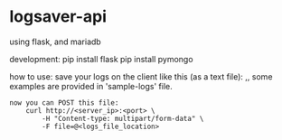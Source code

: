 # logsaver-api

using flask, and mariadb

development:
    pip install flask
    pip install pymongo

how to use:
    save your logs on the client like this (as a text file):
        <status>,<timestamp>,<response>
    some examples are provided in 'sample-logs' file.

    now you can POST this file:
        curl http://<server_ip>:<port> \                                                      
            -H "Content-type: multipart/form-data" \
            -F file=@<logs_file_location>
